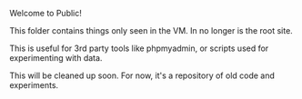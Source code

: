 Welcome to Public!

This folder contains things only seen in the VM. In no longer is the root site.

This is useful for 3rd party tools like phpmyadmin, or scripts used for experimenting with data.


This will be cleaned up soon. For now, it's a repository of old code and experiments.
